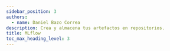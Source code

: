 ```yaml
---
sidebar_position: 3
authors:
  - name: Daniel Bazo Correa
description: Crea y almacena tus artefactos en repositorios.
title: MLflow
toc_max_heading_level: 3
---
```

